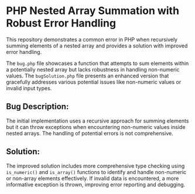 # PHP Nested Array Summation with Robust Error Handling

This repository demonstrates a common error in PHP when recursively summing elements of a nested array and provides a solution with improved error handling.

The `bug.php` file showcases a function that attempts to sum elements within a potentially nested array but lacks robustness in handling non-numeric values. The `bugSolution.php` file presents an enhanced version that gracefully addresses various potential issues like non-numeric values or invalid input types.

## Bug Description:
The initial implementation uses a recursive approach for summing elements but it can throw exceptions when encountering non-numeric values inside nested arrays.  The handling of potential errors is not comprehensive.

## Solution:
The improved solution includes more comprehensive type checking using `is_numeric()` and `is_array()` functions to identify and handle non-numeric or non-array elements effectively. If invalid data is encountered, a more informative exception is thrown, improving error reporting and debugging. 